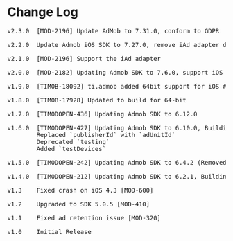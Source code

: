 # Change Log
<pre>
v2.3.0  [MOD-2196] Update AdMob to 7.31.0, conform to GDPR

v2.2.0  Update Admob iOS SDK to 7.27.0, remove iAd adapter due to Google removal

v2.1.0 	[MOD-2196] Support the iAd adapter

v2.0.0 	[MOD-2182] Updating Admob SDK to 7.6.0, support iOS 9, support for new API's'

v1.9.0 	[TIMOB-18092] ti.admob added 64bit support for iOS #15 

v1.8.0  [TIMOB-17928] Updated to build for 64-bit

v1.7.0  [TIMODOPEN-436] Updating Admob SDK to 6.12.0

v1.6.0  [TIMODOPEN-427] Updating Admob SDK to 6.10.0, Building with TiSDK 3.2.3.GA, update documentation
        Replaced `publisherId` with `adUnitId`
        Deprecated `testing`
        Added `testDevices`

v1.5.0  [TIMODOPEN-242] Updating Admob SDK to 6.4.2 (Removed all uses of UDID)

v1.4.0  [TIMODOPEN-212] Updating Admob SDK to 6.2.1, Building with TiSDK 2.1.3.GA, update documentation
	
v1.3	Fixed crash on iOS 4.3 [MOD-600]

v1.2	Upgraded to SDK 5.0.5 [MOD-410]

v1.1	Fixed ad retention issue [MOD-320]

v1.0    Initial Release
